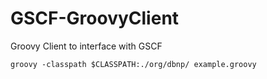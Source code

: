 GSCF-GroovyClient
=================

Groovy Client to interface with GSCF

```shell
groovy -classpath $CLASSPATH:./org/dbnp/ example.groovy
```
